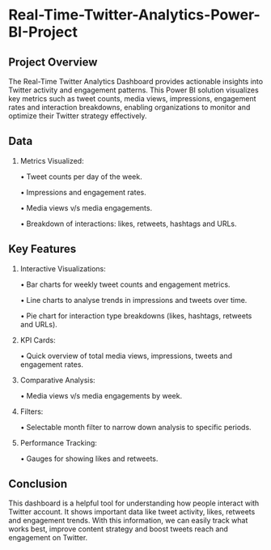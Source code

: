 # Real-Time-Twitter-Analytics-Power-BI-Project

## Project Overview

The Real-Time Twitter Analytics Dashboard provides actionable insights into Twitter activity and engagement patterns. This Power BI solution visualizes key metrics such as tweet counts, media views, impressions, engagement rates and interaction breakdowns, enabling organizations to monitor and optimize their Twitter strategy effectively. 

## Data

1.	  Metrics Visualized:
      
      •	Tweet counts per day of the week.
      
      •	Impressions and engagement rates.
      
      •	Media views v/s media engagements.
      
      •	Breakdown of interactions: likes, retweets, hashtags and URLs.

    

## Key Features

1.	Interactive Visualizations:
   
     •	Bar charts for weekly tweet counts and engagement metrics.
     
     •	Line charts to analyse trends in impressions and tweets over time.
     
     •	Pie chart for interaction type breakdowns (likes, hashtags, retweets and URLs).
  
2.	KPI Cards:
   
     •	Quick overview of total media views, impressions, tweets and engagement rates.
  
3.	Comparative Analysis:
   
     •	Media views v/s media engagements by week.
  
4.	Filters:
   
     •	Selectable month filter to narrow down analysis to specific periods.
  
5.	Performance Tracking:
   
     •	Gauges for showing likes and retweets.

## Conclusion

This dashboard is a helpful tool for understanding how people interact with Twitter account. It shows important data like tweet activity, likes, retweets and engagement trends. With this information, we can easily track what works best, improve content strategy and boost tweets reach and engagement on Twitter.

